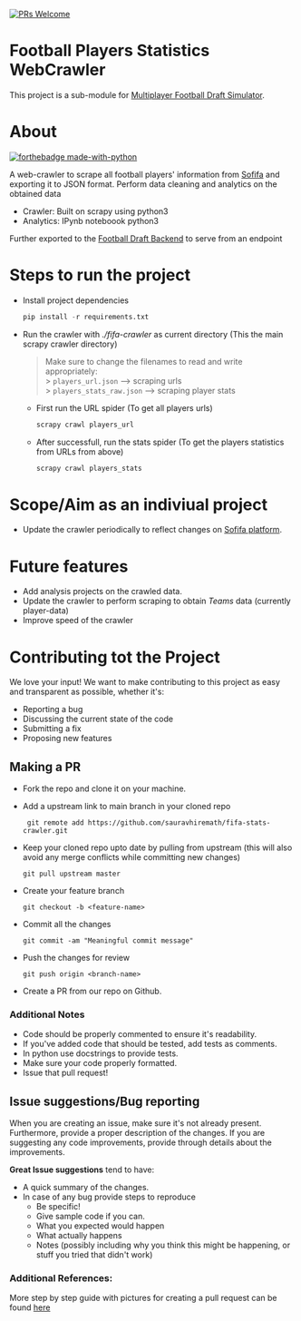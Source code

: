 [![PRs Welcome](https://img.shields.io/badge/PRs-welcome-brightgreen.svg?style=flat-square)](http://makeapullrequest.com)

# Football Players Statistics WebCrawler

This project is a sub-module for [Multiplayer Football Draft Simulator](https://github.com/sauravhiremath/fifa).

# About

[![forthebadge made-with-python](http://ForTheBadge.com/images/badges/made-with-python.svg)](https://www.python.org/)

A web-crawler to scrape all football players' information from [Sofifa](https://sofifa.com/players) and exporting it to JSON format. Perform data cleaning and analytics on the obtained data

- Crawler: Built on scrapy using python3
- Analytics: IPynb noteboook python3

Further exported to the [Football Draft Backend](https://github.com/sauravhiremath/fifa-api) to serve from an endpoint

# Steps to run the project

- Install project dependencies <br>

  ```python
  pip install -r requirements.txt
  ```

- Run the crawler with _./fifa-crawler_ as current directory (This the main scrapy crawler directory)

  > Make sure to change the filenames to read and write appropriately: <br> > `players_url.json` --> scraping urls <br> > `players_stats_raw.json` --> scraping player stats

  - First run the URL spider (To get all players urls)
    ```python
    scrapy crawl players_url
    ```
  - After successfull, run the stats spider (To get the players statistics from URLs from above)
    ```python
    scrapy crawl players_stats
    ```

# Scope/Aim as an indiviual project

- Update the crawler periodically to reflect changes on [Sofifa platform](https://sofifa.com/players).

# Future features

- Add analysis projects on the crawled data.
- Update the crawler to perform scraping to obtain _Teams_ data (currently player-data)
- Improve speed of the crawler

# Contributing tot the Project

We love your input! We want to make contributing to this project as easy and transparent as possible, whether it's:

- Reporting a bug
- Discussing the current state of the code
- Submitting a fix
- Proposing new features

## Making a PR

- Fork the repo and clone it on your machine.
- Add a upstream link to main branch in your cloned repo

  ```
   git remote add https://github.com/sauravhiremath/fifa-stats-crawler.git

  ```

- Keep your cloned repo upto date by pulling from upstream (this will also avoid any merge conflicts while committing new changes)

  ```
  git pull upstream master
  ```

- Create your feature branch
  ```
  git checkout -b <feature-name>
  ```
- Commit all the changes
  ```
  git commit -am "Meaningful commit message"
  ```
- Push the changes for review
  ```
  git push origin <branch-name>
  ```
- Create a PR from our repo on Github.

### Additional Notes

- Code should be properly commented to ensure it's readability.
- If you've added code that should be tested, add tests as comments.
- In python use docstrings to provide tests.
- Make sure your code properly formatted.
- Issue that pull request!

## Issue suggestions/Bug reporting

When you are creating an issue, make sure it's not already present. Furthermore, provide a proper description of the changes. If you are suggesting any code improvements, provide through details about the improvements.

**Great Issue suggestions** tend to have:

- A quick summary of the changes.
- In case of any bug provide steps to reproduce
  - Be specific!
  - Give sample code if you can.
  - What you expected would happen
  - What actually happens
  - Notes (possibly including why you think this might be happening, or stuff you tried that didn't work)

### Additional References:

More step by step guide with pictures for creating a pull request can be found [here](https://opensource.com/article/19/7/create-pull-request-github)
